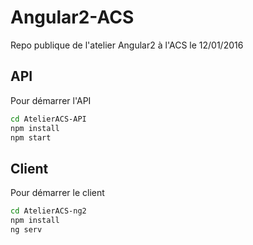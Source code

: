 # Angular2-ACS
Repo publique de l'atelier Angular2 à l'ACS le 12/01/2016 

## API 
Pour démarrer l'API 
```bash
cd AtelierACS-API
npm install
npm start 
```

## Client
Pour démarrer le client
```bash
cd AtelierACS-ng2
npm install
ng serv
```